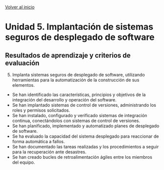 [Volver al inicio](../Readme.md)
# Unidad 5. Implantación de sistemas seguros de desplegado de software
## Resultados de aprendizaje y criterios de evaluación
5. Implanta sistemas seguros de desplegado de software, utilizando herramientas para la automatización de la construcción de sus elementos.
- Se han identificado las características, principios y objetivos de la integración del desarrollo y operación del software.
- Se han implantado sistemas de control de versiones, administrando los roles y permisos solicitados.
- Se han instalado, configurado y verificado sistemas de integración continua, conectándolos con sistemas de control de versiones.
- Se han planificado, implementado y automatizado planes de desplegado de software.
- Se ha evaluado la capacidad del sistema desplegado para reaccionar de forma automática a fallos.
- Se han documentado las tareas realizadas y los procedimientos a seguir para la recuperación ante desastres.
- Se han creado bucles de retroalimentación ágiles entre los miembros del equipo.